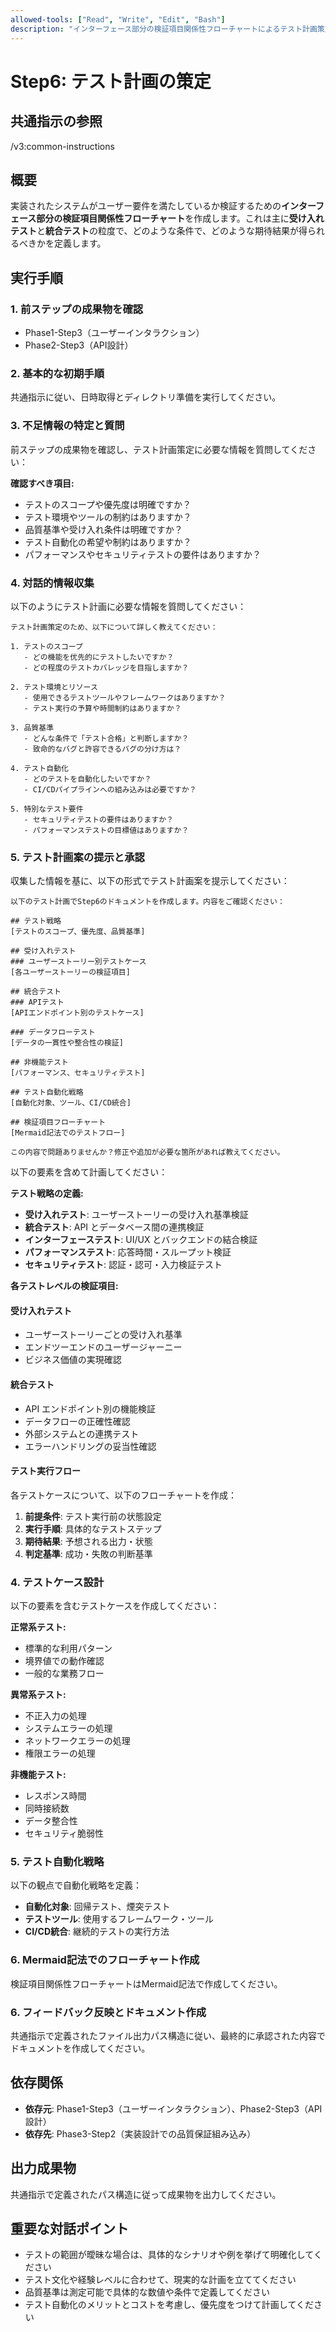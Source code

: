```yaml
---
allowed-tools: ["Read", "Write", "Edit", "Bash"]
description: "インターフェース部分の検証項目関係性フローチャートによるテスト計画策定"
---
```


# Step6: テスト計画の策定

## 共通指示の参照
/v3:common-instructions

## 概要
実装されたシステムがユーザー要件を満たしているか検証するための**インターフェース部分の検証項目関係性フローチャート**を作成します。これは主に**受け入れテスト**と**統合テスト**の粒度で、どのような条件で、どのような期待結果が得られるべきかを定義します。

## 実行手順

### 1. 前ステップの成果物を確認
* Phase1-Step3（ユーザーインタラクション）
* Phase2-Step3（API設計）

### 2. 基本的な初期手順
共通指示に従い、日時取得とディレクトリ準備を実行してください。

### 3. 不足情報の特定と質問
前ステップの成果物を確認し、テスト計画策定に必要な情報を質問してください：

**確認すべき項目:**
- テストのスコープや優先度は明確ですか？
- テスト環境やツールの制約はありますか？
- 品質基準や受け入れ条件は明確ですか？
- テスト自動化の希望や制約はありますか？
- パフォーマンスやセキュリティテストの要件はありますか？

### 4. 対話的情報収集
以下のようにテスト計画に必要な情報を質問してください：

```
テスト計画策定のため、以下について詳しく教えてください：

1. テストのスコープ
   - どの機能を优先的にテストしたいですか？
   - どの程度のテストカバレッジを目指しますか？

2. テスト環境とリソース
   - 使用できるテストツールやフレームワークはありますか？
   - テスト実行の予算や時間制約はありますか？

3. 品質基準
   - どんな条件で「テスト合格」と判断しますか？
   - 致命的なバグと許容できるバグの分け方は？

4. テスト自動化
   - どのテストを自動化したいですか？
   - CI/CDパイプラインへの組み込みは必要ですか？

5. 特別なテスト要件
   - セキュリティテストの要件はありますか？
   - パフォーマンステストの目標値はありますか？
```

### 5. テスト計画案の提示と承認
収集した情報を基に、以下の形式でテスト計画案を提示してください：

```
以下のテスト計画でStep6のドキュメントを作成します。内容をご確認ください：

## テスト戦略
[テストのスコープ、優先度、品質基準]

## 受け入れテスト
### ユーザーストーリー別テストケース
[各ユーザーストーリーの検証項目]

## 統合テスト
### APIテスト
[APIエンドポイント別のテストケース]

### データフローテスト
[データの一貫性や整合性の検証]

## 非機能テスト
[パフォーマンス、セキュリティテスト]

## テスト自動化戦略
[自動化対象、ツール、CI/CD統合]

## 検証項目フローチャート
[Mermaid記法でのテストフロー]

この内容で問題ありませんか？修正や追加が必要な箇所があれば教えてください。
```

以下の要素を含めて計画してください：

**テスト戦略の定義:**
- **受け入れテスト**: ユーザーストーリーの受け入れ基準検証
- **統合テスト**: API とデータベース間の連携検証
- **インターフェーステスト**: UI/UX とバックエンドの結合検証
- **パフォーマンステスト**: 応答時間・スループット検証
- **セキュリティテスト**: 認証・認可・入力検証テスト

**各テストレベルの検証項目:**

#### 受け入れテスト
- ユーザーストーリーごとの受け入れ基準
- エンドツーエンドのユーザージャーニー
- ビジネス価値の実現確認

#### 統合テスト
- API エンドポイント別の機能検証
- データフローの正確性確認
- 外部システムとの連携テスト
- エラーハンドリングの妥当性確認

#### テスト実行フロー
各テストケースについて、以下のフローチャートを作成：
1. **前提条件**: テスト実行前の状態設定
2. **実行手順**: 具体的なテストステップ
3. **期待結果**: 予想される出力・状態
4. **判定基準**: 成功・失敗の判断基準

### 4. テストケース設計
以下の要素を含むテストケースを作成してください：

**正常系テスト:**
- 標準的な利用パターン
- 境界値での動作確認
- 一般的な業務フロー

**異常系テスト:**
- 不正入力の処理
- システムエラーの処理
- ネットワークエラーの処理
- 権限エラーの処理

**非機能テスト:**
- レスポンス時間
- 同時接続数
- データ整合性
- セキュリティ脆弱性

### 5. テスト自動化戦略
以下の観点で自動化戦略を定義：
- **自動化対象**: 回帰テスト、煙突テスト
- **テストツール**: 使用するフレームワーク・ツール
- **CI/CD統合**: 継続的テストの実行方法

### 6. Mermaid記法でのフローチャート作成
検証項目関係性フローチャートはMermaid記法で作成してください。

### 6. フィードバック反映とドキュメント作成
共通指示で定義されたファイル出力パス構造に従い、最終的に承認された内容でドキュメントを作成してください。

## 依存関係
- **依存元**: Phase1-Step3（ユーザーインタラクション）、Phase2-Step3（API設計）
- **依存先**: Phase3-Step2（実装設計での品質保証組み込み）

## 出力成果物
共通指示で定義されたパス構造に従って成果物を出力してください。

## 重要な対話ポイント
- テストの範囲が曖昧な場合は、具体的なシナリオや例を挙げて明確化してください
- テスト文化や経験レベルに合わせて、現実的な計画を立ててください
- 品質基準は測定可能で具体的な数値や条件で定義してください
- テスト自動化のメリットとコストを考慮し、優先度をつけて計画してください